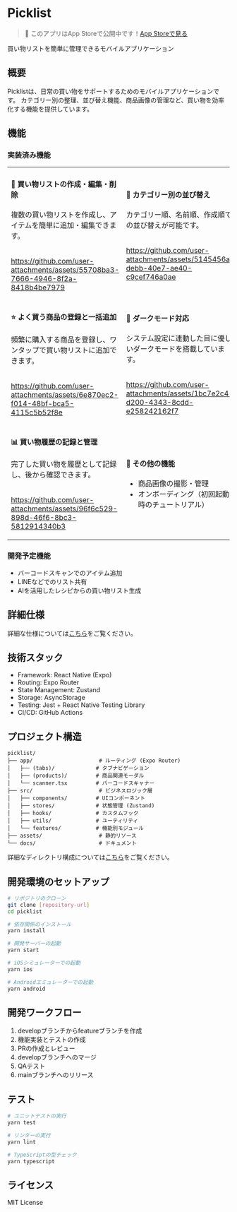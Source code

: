 # Picklist

> 📱 このアプリはApp Storeで公開中です！[App Storeで見る](https://apps.apple.com/jp/app/%E3%83%94%E3%83%83%E3%82%AF%E3%83%AA%E3%82%B9%E3%83%88-%E5%86%99%E7%9C%9F%E3%81%A8%E3%82%AB%E3%83%86%E3%82%B4%E3%83%AA%E3%81%A7%E7%AE%A1%E7%90%86%E3%81%A7%E3%81%8D%E3%82%8B%E8%B2%B7%E3%81%84%E7%89%A9%E3%83%AA%E3%82%B9%E3%83%88/id6745702310)

買い物リストを簡単に管理できるモバイルアプリケーション

## 概要

Picklistは、日常の買い物をサポートするためのモバイルアプリケーションです。
カテゴリー別の整理、並び替え機能、商品画像の管理など、買い物を効率化する機能を提供しています。

## 機能

### 実装済み機能

<table>
  <tr>
    <td width="50%">
      <h4>📝 買い物リストの作成・編集・削除</h4>
      複数の買い物リストを作成し、アイテムを簡単に追加・編集できます。
      <br><br>
      
https://github.com/user-attachments/assets/55708ba3-7666-4946-8f2a-8418b4be7979
      
</td>
    <td width="50%">
      <h4>🔄 カテゴリー別の並び替え</h4>
      カテゴリー順、名前順、作成順での並び替えが可能です。
      <br><br>
      
https://github.com/user-attachments/assets/5145456a-debb-40e7-ae40-c9cef746a0ae
      
</td>
  </tr>
  <tr>
    <td width="50%">
      <h4>⭐ よく買う商品の登録と一括追加</h4>
      頻繁に購入する商品を登録し、ワンタップで買い物リストに追加できます。
      <br><br>
      
https://github.com/user-attachments/assets/6e870ec2-f014-48bf-bca5-4115c5b52f8e
      
</td>
    <td width="50%">
      <h4>🌙 ダークモード対応</h4>
      システム設定に連動した目に優しいダークモードを搭載しています。
      <br><br>
      
https://github.com/user-attachments/assets/1bc7e2c4-d200-4343-8cdd-e258242162f7
      
</td>
  </tr>
  <tr>
    <td width="50%">
      <h4>📊 買い物履歴の記録と管理</h4>
      完了した買い物を履歴として記録し、後から確認できます。
      <br><br>
      
https://github.com/user-attachments/assets/96f6c529-898d-46f6-8bc3-5812914340b3
      
</td>
    <td width="50%">
      <h4>🎯 その他の機能</h4>
      <ul>
        <li>商品画像の撮影・管理</li>
        <li>オンボーディング（初回起動時のチュートリアル）</li>
      </ul>
    </td>
  </tr>
</table>

### 開発予定機能
- バーコードスキャンでのアイテム追加
- LINEなどでのリスト共有
- AIを活用したレシピからの買い物リスト生成

## 詳細仕様
詳細な仕様については[こちら](docs/specifications.md)をご覧ください。

## 技術スタック

- Framework: React Native (Expo)
- Routing: Expo Router
- State Management: Zustand
- Storage: AsyncStorage
- Testing: Jest + React Native Testing Library
- CI/CD: GitHub Actions

## プロジェクト構造

```
picklist/
├── app/                     # ルーティング (Expo Router)
│   ├── (tabs)/             # タブナビゲーション
│   ├── (products)/         # 商品関連モーダル
│   └── scanner.tsx         # バーコードスキャナー
├── src/                     # ビジネスロジック層
│   ├── components/         # UIコンポーネント
│   ├── stores/             # 状態管理 (Zustand)
│   ├── hooks/              # カスタムフック
│   ├── utils/              # ユーティリティ
│   └── features/           # 機能別モジュール
├── assets/                  # 静的リソース
└── docs/                    # ドキュメント
```

詳細なディレクトリ構成については[こちら](docs/directory-structure.md)をご覧ください。

## 開発環境のセットアップ

```bash
# リポジトリのクローン
git clone [repository-url]
cd picklist

# 依存関係のインストール
yarn install

# 開発サーバーの起動
yarn start

# iOSシミュレーターでの起動
yarn ios

# Androidエミュレーターでの起動
yarn android
```

## 開発ワークフロー

1. developブランチからfeatureブランチを作成
2. 機能実装とテストの作成
3. PRの作成とレビュー
4. developブランチへのマージ
5. QAテスト
6. mainブランチへのリリース

## テスト

```bash
# ユニットテストの実行
yarn test

# リンターの実行
yarn lint

# TypeScriptの型チェック
yarn typescript
```

## ライセンス

MIT License